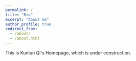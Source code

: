 ```yaml
---
permalink: /
title: "Bio"
excerpt: "About me"
author_profile: true
redirect_from: 
  - /about/
  - /about.html
---
```


This is Kunlun Qi's Homepage, which is under construction.
